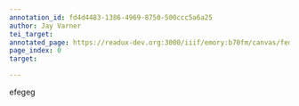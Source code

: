 ```yaml
---
annotation_id: fd4d4483-1386-4969-8750-500ccc5a6a25
author: Jay Varner
tei_target: 
annotated_page: https://readux-dev.org:3000/iiif/emory:b70fm/canvas/fedora:emory:gz698
page_index: 0
target: 

---
```

<p>efegeg</p>